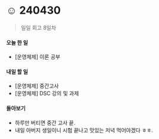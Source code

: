 # ☺️ 240430

> 일일 회고 8일차

#### 오늘 한 일

* \[운영체제] 이론 공부

#### 내일 할 일

* \[운영체제] 중간고사
*  \[운영체제] DSC 강의 및 과제&#x20;

#### 돌아보기

* 하루만 버티면 중간 고사 끝.
* 내일 아버지 생일이니 시험 끝나고 맛있는 저녁 먹어야겠다 ㅎㅎ.
